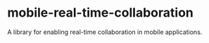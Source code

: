 # mobile-real-time-collaboration
A library for enabling real-time collaboration in mobile applications.
